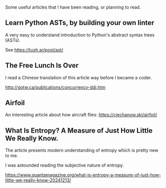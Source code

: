 Some useful articles that I have been reading, or planning to read.


Learn Python ASTs, by building your own linter
----

A very easy to understand introduction to Python's abstract syntax trees (ASTs).

See https://tush.ar/post/ast/



The Free Lunch Is Over
----
I read a Chinese translation of this article way before I became a coder.

http://gotw.ca/publications/concurrency-ddj.htm



Airfoil
----
An interesting article about how aircraft flies: https://ciechanow.ski/airfoil/


What Is Entropy? A Measure of Just How Little We Really Know.
---

The article presents modern understanding of entropy which is pretty new to me.

I was astounded reading the subjective nature of entropy.

https://www.quantamagazine.org/what-is-entropy-a-measure-of-just-how-little-we-really-know-20241213/
